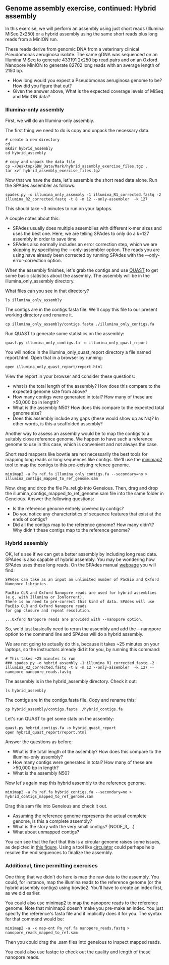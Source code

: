 ## Genome assembly exercise, continued: Hybrid assembly

In this exercise, we will perform an assembly using just short reads (Illumina MiSeq 2x250) or a hybrid assembly using the same short reads plus long reads from a MinION run. 

These reads derive from genomic DNA from a veterinary clinical Pseudomonas aeruginosa isolate.  The same gDNA was sequenced on an Illumina MiSeq to generate 433191 2x250 bp read pairs and on an Oxford Nanopore MinION to generate 82702 long reads with an average length of 2150 bp.  

- How long would you expect a Pseudomonas aeruginosa genome to be?  How did you figure that out?
- Given the answer above, What is the expected coverage levels of MiSeq and MinION data?

### Illumina-only assembly

First, we will do an Illumina-only assembly.  

The first thing we need to do is copy and unpack the necessary data.  

```
# create a new directory
cd
mkdir hybrid_assembly
cd hybrid_assembly

# copy and unpack the data file
cp ~/Desktop/GDW_Data/Mark/hybrid_assembly_exercise_files.tgz .
tar xvf hybrid_assembly_exercise_files.tgz
```


Now that we have the data, let's assemble the short read data alone. Run the SPAdes assembler as follows:

```
spades.py -o illumina_only_assembly -1 illumina_R1_corrected.fastq -2 illumina_R2_corrected.fastq -t 8 -m 12 --only-assembler  -k 127
```

This should take ~3 minutes to run on your laptops.

A couple notes about this:

- SPAdes usually does multiple assemblies with different k-mer sizes and uses the best one.  Here, we are telling SPAdes to only do a k=127 assembly in order to save time
- SPAdes also normally includes an error correction step, which we are skipping by specifying the --only-assembler option.  The reads you are using have already been corrected by running SPAdes with the --only-error-correction option.  


When the assembly finishes, let's grab the contigs and use [QUAST](http://quast.sourceforge.net/quast) to get some basic statistics about the assembly.  The assembly will be in the illumina_only_assembly directory.  

What files can you see in that directory?  

```
ls illumina_only_assembly
```

The contigs are in the contigs.fasta file.  We'll copy this file to our present working directory and rename it.

```
cp illumina_only_assembly/contigs.fasta ./illumina_only_contigs.fa
```

Run QUAST to generate some statistics on the assembly:

```
quast.py illumina_only_contigs.fa -o illumina_only_quast_report
```

You will notice in the illumina_only_quast_report directory a file named report.html.  Open that in a browser by running:

```
open illumina_only_quast_report/report.html
```

View the report in your browser and consider these questions:

- what is the total length of the assembly?  How does this compare to the expected genome size from above?
- How many contigs were generated in total?  How many of these are >50,000 bp in length?
- What is the assembly N50?  How does this compare to the expected total genome size?
- Does this assembly include any gaps (these would show up as Ns)?  In other words, is this a scaffolded assembly?

Another way to assess an assembly would be to map the contigs to a suitably close reference genome.  We happen to have such a reference genome to use in this case, which is convenient and not always the case. 

Short read mappers like bowtie are not necessarily the best tools for mapping long reads or long sequences like contigs.  We'll use the [minimap2](https://github.com/lh3/minimap2) tool to map the contigs to this pre-existing refence genome.

```
minimap2 -a Pa_ref.fa illumina_only_contigs.fa --secondary=no > illumina_contigs_mapped_to_ref_genome.sam
```

Now, drag and drop the file Pa_ref.gb into Geneious.  Then, drag and drop the illumina_contigs_mapped_to_ref_genome.sam file into the same folder in Geneious.  Answer the following questions:

- Is the reference genome entirely covered by contigs? 
- Do you notice any characteristics of sequence features that exist at the ends of contigs? 
- Did all the contigs map to the reference genome?  How many didn't?  Why didn't these contigs map to the reference genome?


### Hybrid assembly

OK, let's see if we can get a better assembly by including long read data.  SPAdes is also capable of hybrid assembly.  You may be wondering how SPAdes uses these long reads.  On the SPAdes manual [webpage](http://cab.spbu.ru/files/release3.12.0/manual.html) you will find: 

```
SPAdes can take as an input an unlimited number of PacBio and Oxford Nanopore libraries.

PacBio CLR and Oxford Nanopore reads are used for hybrid assemblies (e.g. with Illumina or IonTorrent). 
There is no need to pre-correct this kind of data. SPAdes will use PacBio CLR and Oxford Nanopore reads 
for gap closure and repeat resolution.

...Oxford Nanopore reads are provided with --nanopore option.
```

So, we'd just basically need to rerun the assembly and add the --nanopore option to the command line and SPAdes will do a hybrid assembly.  

We are not going to actually do this, because it takes ~25 minutes on your laptops, so the instructors already did it for you, by running this command:

```
# This takes ~25 minutes to run
### spades.py -o hybrid_assembly -1 illumina_R1_corrected.fastq -2 illumina_R2_corrected.fastq -t 8 -m 12 --only-assembler  -k 127 --nanopore nanopore_reads.fastq
```

The assembly is in the hybrid_assembly directory.  Check it out:
```
ls hybrid_assembly
```

The contigs are in the contigs.fasta file.  Copy and rename this:
```
cp hybrid_assembly/contigs.fasta ./hybrid_contigs.fa
```

Let's run QUAST to get some stats on the assembly:

```
quast.py hybrid_contigs.fa -o hybrid_quast_report
open hybrid_quast_report/report.html
```
Answer the questions as before:

- What is the total length of the assembly?  How does this compare to the illumina-only assembly? 
- How many contigs were generated in total?  How many of these are >50,000 bp in length?
- What is the assembly N50?  

Now let's again map this hybrid assembly to the reference genome.

```
minimap2 -a Pa_ref.fa hybrid_contigs.fa --secondary=no > hybrid_contigs_mapped_to_ref_genome.sam
````

Drag this sam file into Geneious and check it out.  

- Assuming the reference genome represents the actual complete genome, is this a complete assembly?
- What is the story with the very small contigs? (NODE_3_...)  
- What about unmapped contigs?

You can see that the fact that this is a circular genome raises some issues, as depicted in [this figure](https://media.springernature.com/full/springer-static/image/art%3A10.1186%2Fs13059-015-0849-0/MediaObjects/13059_2015_849_Fig1_HTML.gif).  Using a tool like [circulator](https://genomebiology.biomedcentral.com/articles/10.1186/s13059-015-0849-0) could perhaps help resolve the end sequences to finalize the assembly.


### Additional, time permitting exercises

One thing that we didn't do here is map the raw data to the assembly.  You could, for instance, map the illumina reads to the reference genome (or the hybrid assembly contigs) using bowtie2.  You'll have to create an index first, as we did earlier.

You could also use minimap2 to map the nanopore reads to the reference genome.  Note that minimap2 doesn't make you pre-make an index. You just specify the reference's fasta file and it implicitly does it for you.  The syntax for that command would be:

```
minimap2 -a -x map-ont Pa_ref.fa nanopore_reads.fastq > nanopore_reads_mapped_to_ref.sam
```

Then you could drag the .sam files into geneious to inspect mapped reads.

You could also use fastqc to check out the quality and length of these nanopore reads.


